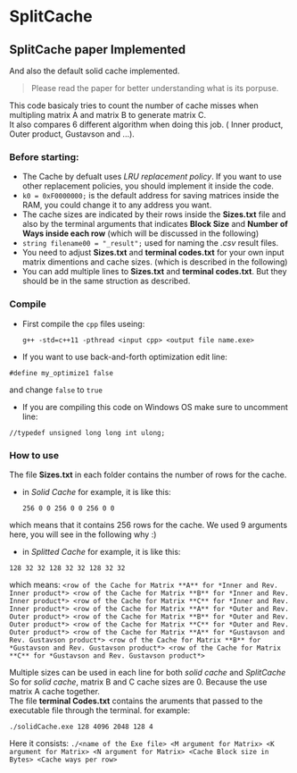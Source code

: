 # SplitCache

## SplitCache paper Implemented 
And also the default solid cache implemented.

> Please read the paper for better understanding what is its porpuse.

This code basicaly tries to count the number of cache misses when multipling matrix A and matrix B to generate matrix C.  
It also compares 6 different algorithm when doing this job. ( Inner product, Outer product, Gustavson and ...).


### Before starting:
- The Cache by defualt uses *LRU replacement policy*. If you want to use other replacement policies, you should implement it inside the code.
- `k0 = 0xF0000000;` is the default address for saving matrices inside the RAM, you could change it to any address you want.
- The cache sizes are indicated by their rows inside the **Sizes.txt** file and also by the terminal arguments that indicates **Block Size** and **Number of Ways inside each row** (which will be discussed in the following)
- `string filename00 = "_result";` used for naming the *.csv* result files. 
- You need to adjust **Sizes.txt** and **terminal codes.txt** for your own input matrix dimentions and cache sizes. (which is described in the following)
- You can add multiple lines to **Sizes.txt** and **terminal codes.txt**. But they should be in the same struction as described.
### Compile
- First compile the `cpp` files useing:
  ```
  g++ -std=c++11 -pthread <input cpp> <output file name.exe>
  ```
- If you want to use back-and-forth optimization edit line: 
```
#define my_optimize1 false
```
and change `false` to `true`

- If you are compiling this code on Windows OS make sure to uncomment line: 
```
//typedef unsigned long long int ulong;	
```

### How to use
The file **Sizes.txt** in each folder contains the number of rows for the cache. 
- in *Solid Cache* for example, it is like this:
  ```
  256 0 0 256 0 0 256 0 0
  ```
which means that it contains 256 rows for the cache. We used 9 arguments here, you will see in the following why :)
- in *Splitted Cache* for example, it is like this:
```
128 32 32 128 32 32 128 32 32
```
which means: `<row of the Cache for Matrix **A** for *Inner and Rev. Inner product*> <row of the Cache for Matrix **B** for *Inner and Rev. Inner product*> <row of the Cache for Matrix **C** for *Inner and Rev. Inner product*> <row of the Cache for Matrix **A** for *Outer and Rev. Outer product*> <row of the Cache for Matrix **B** for *Outer and Rev. Outer product*> <row of the Cache for Matrix **C** for *Outer and Rev. Outer product*> <row of the Cache for Matrix **A** for *Gustavson and Rev. Gustavson product*> <row of the Cache for Matrix **B** for *Gustavson and Rev. Gustavson product*> <row of the Cache for Matrix **C** for *Gustavson and Rev. Gustavson product*>`

Multiple sizes can be used in each line for both *solid cache* and *SplitCache*  
So for *solid cache*, matrix B and C cache sizes are 0. Because the use matrix A cache together.  
The file **terminal Codes.txt** contains the aruments that passed to the executable file through the terminal. for example:
```
./solidCache.exe 128 4096 2048 128 4
```
Here it consists:
`./<name of the Exe file> <M argument for Matrix> <K argument for Matrix> <N argument for Matrix> <Cache Block size in Bytes> <Cache ways per row>`

